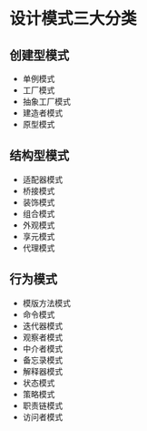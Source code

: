 # 设计模式三大分类
## 创建型模式
 - 单例模式
 - 工厂模式
 - 抽象工厂模式
 - 建造者模式
 - 原型模式
 
## 结构型模式
 - 适配器模式
 - 桥接模式
 - 装饰模式
 - 组合模式
 - 外观模式
 - 享元模式
 - 代理模式
 
## 行为模式
 - 模版方法模式
 - 命令模式
 - 迭代器模式
 - 观察者模式
 - 中介者模式
 - 备忘录模式
 - 解释器模式
 - 状态模式
 - 策略模式
 - 职责链模式
 - 访问者模式